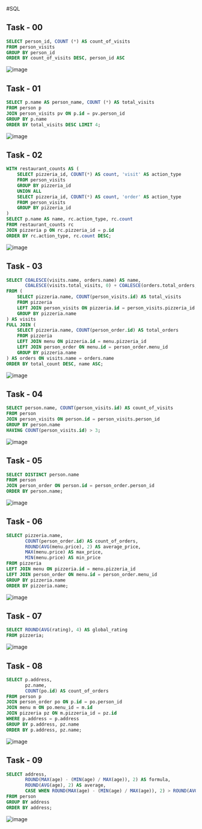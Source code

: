 #SQL

## Task - 00
```sql
SELECT person_id, COUNT (*) AS count_of_visits
FROM person_visits
GROUP BY person_id
ORDER BY count_of_visits DESC, person_id ASC
```
![image](https://github.com/CheAm1337/select/assets/115126424/92e56b3d-2fca-4dc5-b931-27282aa7f334)

## Task - 01
```sql
SELECT p.name AS person_name, COUNT (*) AS total_visits
FROM person p
JOIN person_visits pv ON p.id = pv.person_id
GROUP BY p.name
ORDER BY total_visits DESC LIMIT 4;
```
![image](https://github.com/CheAm1337/select/assets/115126424/7d1156bc-2028-4712-bb81-80c7de3fc0cf)

## Task - 02
```sql
WITH restaurant_counts AS (
    SELECT pizzeria_id, COUNT(*) AS count, 'visit' AS action_type
    FROM person_visits
    GROUP BY pizzeria_id
    UNION ALL
    SELECT pizzeria_id, COUNT(*) AS count, 'order' AS action_type
    FROM person_visits
    GROUP BY pizzeria_id
)
SELECT p.name AS name, rc.action_type, rc.count
FROM restaurant_counts rc
JOIN pizzeria p ON rc.pizzeria_id = p.id
ORDER BY rc.action_type, rc.count DESC;
```
![image](https://github.com/CheAm1337/select/assets/115126424/3da76de6-941a-4216-a1f4-fe4c14db17d7)

## Task - 03
```sql
SELECT COALESCE(visits.name, orders.name) AS name,
       COALESCE(visits.total_visits, 0) + COALESCE(orders.total_orders, 0) AS total_count
FROM (
    SELECT pizzeria.name, COUNT(person_visits.id) AS total_visits
    FROM pizzeria
    LEFT JOIN person_visits ON pizzeria.id = person_visits.pizzeria_id
    GROUP BY pizzeria.name
) AS visits
FULL JOIN (
    SELECT pizzeria.name, COUNT(person_order.id) AS total_orders
    FROM pizzeria
    LEFT JOIN menu ON pizzeria.id = menu.pizzeria_id
    LEFT JOIN person_order ON menu.id = person_order.menu_id
    GROUP BY pizzeria.name
) AS orders ON visits.name = orders.name
ORDER BY total_count DESC, name ASC;
```
![image](https://github.com/CheAm1337/select/assets/115126424/29b4d4a4-cb26-4606-8a67-0b9543df38c0)

## Task - 04
```sql
SELECT person.name, COUNT(person_visits.id) AS count_of_visits
FROM person
JOIN person_visits ON person.id = person_visits.person_id
GROUP BY person.name
HAVING COUNT(person_visits.id) > 3;
```
![image](https://github.com/CheAm1337/select/assets/115126424/741f6757-7f81-4e73-a695-7d49f962136b)

## Task - 05
```sql
SELECT DISTINCT person.name
FROM person
JOIN person_order ON person.id = person_order.person_id
ORDER BY person.name;
```
![image](https://github.com/CheAm1337/select/assets/115126424/07f3e854-4729-4960-82c6-0c4b606780c5)

## Task - 06
```sql
SELECT pizzeria.name,
       COUNT(person_order.id) AS count_of_orders,
       ROUND(AVG(menu.price), 2) AS average_price,
       MAX(menu.price) AS max_price,
       MIN(menu.price) AS min_price
FROM pizzeria
LEFT JOIN menu ON pizzeria.id = menu.pizzeria_id
LEFT JOIN person_order ON menu.id = person_order.menu_id
GROUP BY pizzeria.name
ORDER BY pizzeria.name;
```
![image](https://github.com/CheAm1337/select/assets/115126424/1c400d1a-a6eb-4922-b7a9-65bbba1e8e0f)

## Task - 07
```sql
SELECT ROUND(AVG(rating), 4) AS global_rating
FROM pizzeria;
```
![image](https://github.com/CheAm1337/select/assets/115126424/ea341a27-65fd-4027-80aa-e79ddc64ef9c)

## Task - 08
```sql
SELECT p.address,
       pz.name,
       COUNT(po.id) AS count_of_orders
FROM person p
JOIN person_order po ON p.id = po.person_id
JOIN menu m ON po.menu_id = m.id
JOIN pizzeria pz ON m.pizzeria_id = pz.id
WHERE p.address = p.address
GROUP BY p.address, pz.name
ORDER BY p.address, pz.name;
```
![image](https://github.com/CheAm1337/select/assets/115126424/749fcf7f-c477-400f-b845-d49eb11864ee)

## Task - 09
```sql
SELECT address,
       ROUND(MAX(age) - (MIN(age) / MAX(age)), 2) AS formula,
       ROUND(AVG(age), 2) AS average,
       CASE WHEN ROUND(MAX(age) - (MIN(age) / MAX(age)), 2) > ROUND(AVG(age), 2) THEN 'true' ELSE 'false' END AS comparison
FROM person
GROUP BY address
ORDER BY address;
```
![image](https://github.com/CheAm1337/select/assets/115126424/85a7a23e-cb24-4324-b64b-1cddc7e5652b)
